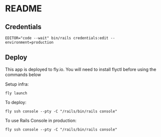 # README

## Credentials

```
EDITOR="code --wait" bin/rails credentials:edit --environment=production
```

## Deploy
This app is deployed to fly.io. You will need to install flyctl before using the commands below

Setup infra:

```
fly launch
```

To deploy:

```
fly ssh console --pty -C "/rails/bin/rails console"
```

To use Rails Console in production:

```
fly ssh console --pty -C "/rails/bin/rails console"
```